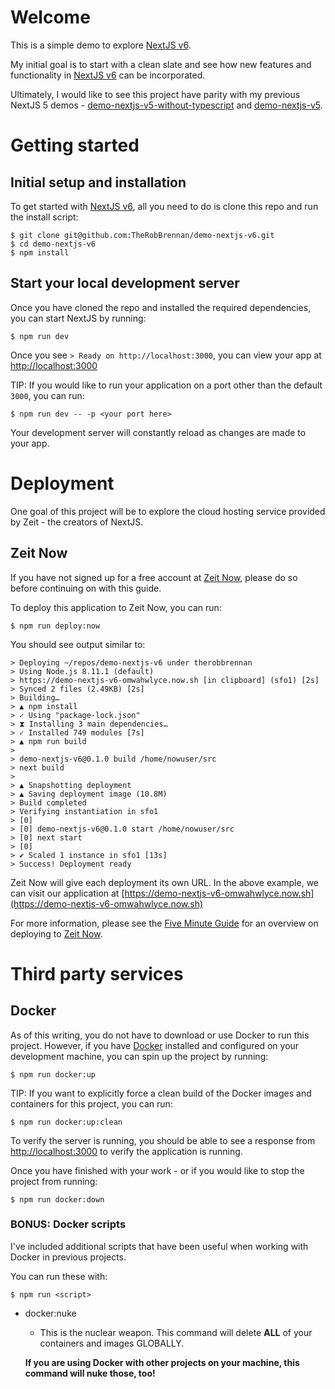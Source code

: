 # Welcome
This is a simple demo to explore [NextJS v6](https://nextjs.org).

My initial goal is to start with a clean slate and see how new features and functionality in [NextJS v6](https://nextjs.org) can be incorporated.

Ultimately, I would like to see this project have parity with my previous NextJS 5 demos - [demo-nextjs-v5-without-typescript](https://github.com/TheRobBrennan/demo-nextjs-v5-without-typescript) and [demo-nextjs-v5](https://github.com/TheRobBrennan/demo-nextjs-v5). 

# Getting started
## Initial setup and installation
To get started with [NextJS v6](https://nextjs.org), all you need to do is clone this repo and run the install script:

    $ git clone git@github.com:TheRobBrennan/demo-nextjs-v6.git
    $ cd demo-nextjs-v6
    $ npm install

## Start your local development server
Once you have cloned the repo and installed the required dependencies, you can start NextJS by running:

    $ npm run dev

Once you see `> Ready on http://localhost:3000`, you can view your app at [http://localhost:3000](http://localhost:3000)

TIP: If you would like to run your application on a port other than the default `3000`, you can run:

    $ npm run dev -- -p <your port here>

Your development server will constantly reload as changes are made to your app.

# Deployment
One goal of this project will be to explore the cloud hosting service provided by Zeit - the creators of NextJS.

## Zeit Now
If you have not signed up for a free account at [Zeit Now](https://zeit.co/), please do so before continuing on with this guide.

To deploy this application to Zeit Now, you can run:

    $ npm run deploy:now

You should see output similar to:
```
> Deploying ~/repos/demo-nextjs-v6 under therobbrennan
> Using Node.js 8.11.1 (default)
> https://demo-nextjs-v6-omwahwlyce.now.sh [in clipboard] (sfo1) [2s]
> Synced 2 files (2.49KB) [2s]
> Building…
> ▲ npm install
> ✓ Using "package-lock.json"
> ⧗ Installing 3 main dependencies…
> ✓ Installed 749 modules [7s]
> ▲ npm run build
> 
> demo-nextjs-v6@0.1.0 build /home/nowuser/src
> next build
> 
> ▲ Snapshotting deployment
> ▲ Saving deployment image (10.8M)
> Build completed
> Verifying instantiation in sfo1
> [0] 
> [0] demo-nextjs-v6@0.1.0 start /home/nowuser/src
> [0] next start
> [0] 
> ✔ Scaled 1 instance in sfo1 [13s]
> Success! Deployment ready
```

Zeit Now will give each deployment its own URL. In the above example, we can visit our application at [https://demo-nextjs-v6-omwahwlyce.now.sh](https://demo-nextjs-v6-omwahwlyce.now.sh)

For more information, please see the [Five Minute Guide](https://zeit.co/docs) for an overview on deploying to [Zeit Now](https://zeit.co/dashboard).

# Third party services
## Docker
As of this writing, you do not have to download or use Docker to run this project. However, if you have [Docker](https://www.docker.com) installed and configured on your development machine, you can spin up the project by running:

    $ npm run docker:up

TIP: If you want to explicitly force a clean build of the Docker images and containers for this project, you can run:

    $ npm run docker:up:clean

To verify the server is running, you should be able to see a response from [http://localhost:3000](http://localhost:3000) to verify the application is running.

Once you have finished with your work - or if you would like to stop the project from running:

    $ npm run docker:down

### BONUS: Docker scripts
I've included additional scripts that have been useful when working with Docker in previous projects.

You can run these with:

    $ npm run <script>

+ docker:nuke
    - This is the nuclear weapon. This command will delete **ALL** of your containers and images GLOBALLY. 
    
    **If you are using Docker with other projects on your machine, this command will nuke those, too!**
